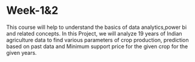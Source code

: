 # Week-1&2
This course will help to understand the basics of data analytics,power bi and related concepts. In this Project, we will analyze 19 years of Indian agriculture data to find various parameters of crop production, prediction based on past data and Minimum support price for the given crop for the given years. 
